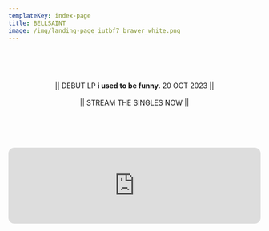 ```yaml
---
templateKey: index-page
title: BELLSAINT
image: /img/landing-page_iutbf7_braver_white.png
---
```

<br><br><br><center>|| DEBUT LP <b>i used to be funny.</b> 20 OCT 2023 ||<br><br>|| STREAM THE SINGLES NOW ||</center><br><br><br>

<br><iframe style="border-radius:12px" src="https://open.spotify.com/embed/album/7pXWDEDTmy1A5I1NPZQ8MV?utm_source=generator&theme=0" width="100%" height="152" frameBorder="0" allowfullscreen="" allow="autoplay; clipboard-write; encrypted-media; fullscreen; picture-in-picture" loading="lazy"></iframe><br><br>
